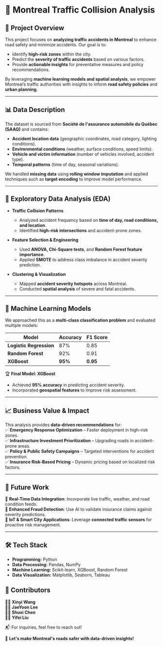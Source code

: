# 🚗 Montreal Traffic Collision Analysis

## 📌 Project Overview  
This project focuses on **analyzing traffic accidents in Montreal** to enhance road safety and minimize accidents. Our goal is to:  
- Identify **high-risk zones** within the city.  
- Predict the **severity of traffic accidents** based on various factors.  
- Provide **actionable insights** for preventative measures and policy recommendations.  

By leveraging **machine learning models and spatial analysis**, we empower Montreal’s traffic authorities with insights to inform **road safety policies** and **urban planning**.

---

## 📊 Data Description  
The dataset is sourced from **Société de l'assurance automobile du Québec (SAAQ)** and contains:  
- **Accident location data** (geographic coordinates, road category, lighting conditions).  
- **Environmental conditions** (weather, surface conditions, speed limits).  
- **Vehicle and victim information** (number of vehicles involved, accident type).  
- **Temporal patterns** (time of day, seasonal variations).  

We handled **missing data** using **rolling window imputation** and applied techniques such as **target encoding** to improve model performance.

---

## 🔎 Exploratory Data Analysis (EDA)  
- **Traffic Collision Patterns**  
  - Analyzed accident frequency based on **time of day, road conditions, and location**.  
  - Identified **high-risk intersections** and accident-prone zones.  

- **Feature Selection & Engineering**  
  - Used **ANOVA, Chi-Square tests**, and **Random Forest feature importance**.  
  - Applied **SMOTE** to address class imbalance in accident severity prediction.  

- **Clustering & Visualization**  
  - Mapped **accident severity hotspots** across Montreal.  
  - Conducted **spatial analysis** of severe and fatal accidents.

---

## 🤖 Machine Learning Models  
We approached this as a **multi-class classification problem** and evaluated multiple models:

| Model                | Accuracy | F1 Score |
|----------------------|----------|----------|
| **Logistic Regression** | 87%  | 0.85 |
| **Random Forest**       | 92%  | 0.91 |
| **XGBoost**            | **95%** | **0.95** |

🏆 **Final Model: XGBoost**  
- Achieved **95% accuracy** in predicting accident severity.  
- Incorporated **geospatial features** to improve risk assessment.  

---

## 📈 Business Value & Impact  
This analysis provides **data-driven recommendations** for:  
✅ **Emergency Response Optimization** – Faster deployment in high-risk zones.  
✅ **Infrastructure Investment Prioritization** – Upgrading roads in accident-prone areas.  
✅ **Policy & Public Safety Campaigns** – Targeted interventions for accident prevention.  
✅ **Insurance Risk-Based Pricing** – Dynamic pricing based on localized risk factors.  

---

## 🔮 Future Work  
🚀 **Real-Time Data Integration**: Incorporate live traffic, weather, and road condition feeds.  
🛑 **Enhanced Fraud Detection**: Use AI to validate insurance claims against severity predictions.  
📍 **IoT & Smart City Applications**: Leverage **connected traffic sensors** for proactive risk management.  

---

## 🛠 Tech Stack  
- **Programming:** Python
- **Data Processing:** Pandas, NumPy  
- **Machine Learning:** Scikit-learn, XGBoost, Random Forest  
- **Data Visualization:** Matplotlib, Seaborn, Tableau  

## 📢 Contributors 
👩‍💻 **Xinyi Wang**  
👨‍💻 **JaeYoon Lee**  
👩‍💻 **Shuxi Chen**   
👩‍💻 **Yifei Liu**  

📬 For inquiries, feel free to reach out!  

🚀 **Let's make Montreal's roads safer with data-driven insights!**  
